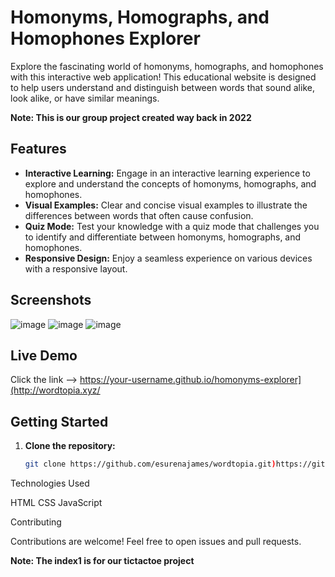 # Homonyms, Homographs, and Homophones Explorer

Explore the fascinating world of homonyms, homographs, and homophones with this interactive web application! This educational website is designed to help users understand and distinguish between words that sound alike, look alike, or have similar meanings.

**Note: This is our group project created way back in 2022**

## Features

- **Interactive Learning:** Engage in an interactive learning experience to explore and understand the concepts of homonyms, homographs, and homophones.
- **Visual Examples:** Clear and concise visual examples to illustrate the differences between words that often cause confusion.
- **Quiz Mode:** Test your knowledge with a quiz mode that challenges you to identify and differentiate between homonyms, homographs, and homophones.
- **Responsive Design:** Enjoy a seamless experience on various devices with a responsive layout.
  
## Screenshots

![image](https://github.com/esurenajames/wordtopia/assets/84180003/5189c799-534b-41ba-8937-d1e3a239f614)
![image](https://github.com/esurenajames/wordtopia/assets/84180003/079afe78-28f8-42b0-be65-b0b1d5424166)
![image](https://github.com/esurenajames/wordtopia/assets/84180003/9c3e844e-dd84-4536-af88-4b24c3e647b2)


## Live Demo

Click the link --> https://your-username.github.io/homonyms-explorer](http://wordtopia.xyz/

## Getting Started

1. **Clone the repository:**

   ```bash
   git clone https://github.com/esurenajames/wordtopia.git)https://github.com/esurenajames/wordtopia.git

Technologies Used

HTML
CSS
JavaScript

Contributing

Contributions are welcome! Feel free to open issues and pull requests.

**Note: The index1 is for our tictactoe project**
